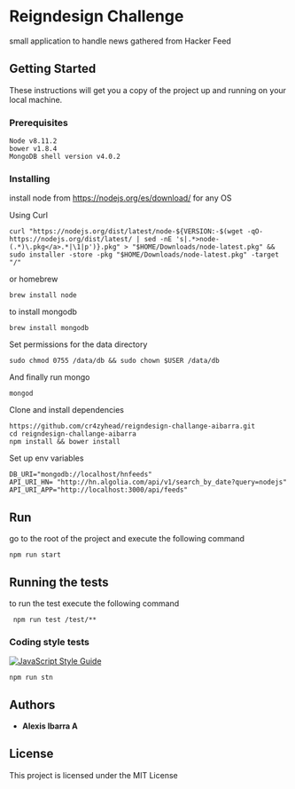 # Reigndesign Challenge

small application to handle news gathered from Hacker Feed

## Getting Started

These instructions will get you a copy of the project up and running on your local machine.
### Prerequisites
```
Node v8.11.2
bower v1.8.4
MongoDB shell version v4.0.2
```

### Installing

install node from https://nodejs.org/es/download/ for any OS 

Using Curl
```
curl "https://nodejs.org/dist/latest/node-${VERSION:-$(wget -qO- https://nodejs.org/dist/latest/ | sed -nE 's|.*>node-(.*)\.pkg</a>.*|\1|p')}.pkg" > "$HOME/Downloads/node-latest.pkg" && sudo installer -store -pkg "$HOME/Downloads/node-latest.pkg" -target "/"
```

or homebrew

```
brew install node
```

to install mongodb
```
brew install mongodb
```

Set permissions for the data directory
```
sudo chmod 0755 /data/db && sudo chown $USER /data/db
```

And finally run mongo 
```
mongod
```
Clone and install dependencies 
```
https://github.com/cr4zyhead/reigndesign-challange-aibarra.git
cd reigndesign-challange-aibarra
npm install && bower install
```
Set up env variables
```
DB_URI="mongodb://localhost/hnfeeds"
API_URI_HN= "http://hn.algolia.com/api/v1/search_by_date?query=nodejs"
API_URI_APP="http://localhost:3000/api/feeds"
```

## Run
go to the root of the project and execute the following command
```
npm run start

```
## Running the tests

to run the test  execute the following command

```
 npm run test /test/**

```

### Coding style tests
[![JavaScript Style Guide](https://cdn.rawgit.com/standard/standard/master/badge.svg)](https://github.com/standard/standard)

```
npm run stn
```

## Authors

* **Alexis Ibarra A** 

## License

This project is licensed under the MIT License 
